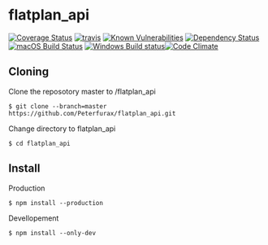 # flatplan_api

[![Coverage Status](https://coveralls.io/repos/github/Peterfurax/flatplan_api/badge.svg?branch=master)](https://coveralls.io/github/Peterfurax/flatplan_api?branch=master) [![travis](https://travis-ci.org/Peterfurax/flatplan_api.svg?branch=master)](https://travis-ci.org/Peterfurax/flatplan_api) [![Known Vulnerabilities](https://snyk.io/test/github/peterfurax/flatplan_api/badge.svg)](https://snyk.io/test/github/peterfurax/flatplan_api) [![Dependency Status](https://david-dm.org/peterfurax/flatPlan_api.svg)](https://david-dm.org/peterfurax/flatPlan_api) [![macOS Build Status](https://circleci.com/gh/Peterfurax/flatplan_api.svg?style=shield)](https://circleci.com/gh/Peterfurax/flatPlan_api) [![Windows Build status](https://ci.appveyor.com/api/projects/status/github/Peterfurax/flatPlan_api?svg=true&passingText=build%20-%20OK)](https://ci.appveyor.com/project/jshint/jshint/branch/master)[![Code Climate](https://codeclimate.com/github/Peterfurax/flatplan_api/badges/gpa.svg)](https://codeclimate.com/github/Peterfurax/flatplan_api)

## Cloning

Clone the reposotory master to /flatplan_api

`$ git clone --branch=master https://github.com/Peterfurax/flatplan_api.git`

Change directory to flatplan_api

`$ cd flatplan_api`

## Install

Production

`$ npm install --production`

Devellopement

`$ npm install --only-dev`
